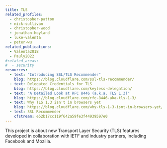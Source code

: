 ```yaml
---
title: TLS
related_profiles:
  - christopher-patton
  - nick-sullivan
  - christopher-wood
  - jonathan-hoyland
  - luke-valenta
  - peter-wu
related_publications:
  - Valenta2018
  - Pauly2022
#related_areas:
#  - security
resources:
  - text: "Introducing SSL/TLS Recommender"
    blog: https://blog.cloudflare.com/ssl-tls-recommender/
  - text: Delegated Credentials for TLS
    blog: https://blog.cloudflare.com/keyless-delegation/
  - text: "A Detailed Look at RFC 8446 (a.k.a. TLS 1.3)"
    blog: https://blog.cloudflare.com/rfc-8446-aka-tls-1-3/
  - text: Why TLS 1.3 isn't in browsers yet
    blog: https://blog.cloudflare.com/why-tls-1-3-isnt-in-browsers-yet/
  - text: SSL Recommender
    cfstream: e52b17cc119f642a59fe3f44939597e0
---
```


This project is about new Transport Layer Security (TLS) features developed in collaboration with IETF and industry partners, including Facebook and Mozilla.